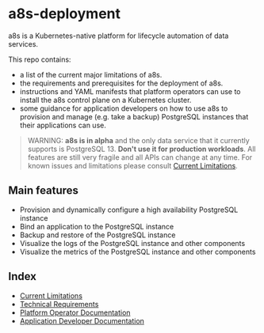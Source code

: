 # a8s-deployment

a8s is a Kubernetes-native platform for lifecycle automation of data services.

This repo contains:
- a list of the current major limitations of a8s.
- the requirements and prerequisites for the deployment of a8s.
- instructions and YAML manifests that platform operators can use to install the a8s control plane
on a Kubernetes cluster.
- some guidance for application developers on how to use a8s to provision and manage (e.g. take a
backup) PostgreSQL instances that their applications can use.

> WARNING: **a8s is in alpha** and the only data service that it currently supports is
PostgreSQL 13. **Don't use it for production workloads**. All features are still very fragile and all
APIs can change at any time. For known issues and limitations please consult 
[Current Limitations](docs/current_limitations.md).

## Main features
- Provision and dynamically configure a high availability PostgreSQL instance
- Bind an application to the PostgreSQL instance
- Backup and restore of the PostgreSQL instance
- Visualize the logs of the PostgreSQL instance and other components
- Visualize the metrics of the PostgreSQL instance and other components

## Index

- [Current Limitations](docs/current_limitations.md)
- [Technical Requirements](docs/technical_requirements.md)
- [Platform Operator Documentation](docs/platform_operators.md)
- [Application Developer Documentation](docs/application_developers.md)
